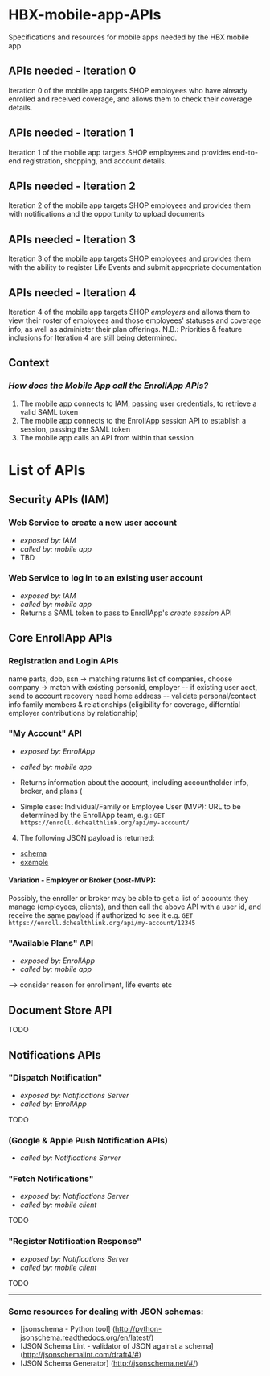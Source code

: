 # HBX-mobile-app-APIs
Specifications and resources for mobile apps needed by the HBX mobile app

## APIs needed - Iteration 0

Iteration 0 of the mobile app targets SHOP employees who have already enrolled and received coverage, and allows them to check their coverage details.

## APIs needed - Iteration 1

Iteration 1 of the mobile app targets SHOP employees and provides end-to-end registration, shopping, and account details.

## APIs needed - Iteration 2

Iteration 2 of the mobile app targets SHOP employees and provides them with notifications and the opportunity to upload documents

## APIs needed - Iteration 3

Iteration 3 of the mobile app targets SHOP employees and provides them with the ability to register Life Events and submit appropriate documentation

## APIs needed - Iteration 4

Iteration 4 of the mobile app targets SHOP _employers_ and allows them to view their roster of employees and those employees' statuses and coverage info, as well as administer their plan offerings. N.B.: Priorities & feature inclusions for Iteration 4 are still being determined.




## Context 
### _How does the Mobile App call the EnrollApp APIs?_
1. The mobile app connects to IAM, passing user credentials, to retrieve a valid SAML token
2. The mobile app connects to the EnrollApp session API to establish a session, passing the SAML token
3. The mobile app calls an API from within that session

# List of APIs

## Security APIs (IAM)



### Web Service to create a new user account
* *exposed by: IAM*
* *called by: mobile app*
* TBD
 
### Web Service to log in to an existing user account 
* *exposed by: IAM*
* *called by: mobile app*
* Returns a SAML token to pass to EnrollApp's _create session_ API

## Core EnrollApp APIs

### Registration and Login APIs
name parts, dob, ssn -> matching returns list of companies, choose company -> match with existing personid, employer
-- if existing user acct, send to account recovery
need home address -- validate personal/contact info
family members & relationships (eligibility for coverage, differntial employer contributions by relationship)


### "My Account" API 
 * *exposed by: EnrollApp*
 * *called by: mobile app*
 * Returns information about the account, including accountholder info, broker, and plans (

* Simple case: Individual/Family or Employee User (MVP):
URL to be determined by the EnrollApp team, e.g.: 
    `GET https://enroll.dchealthlink.org/api/my-account/`
4. The following JSON payload is returned:
  * [schema](enroll/my-account/response/schema.json)
  * [example](enroll/my-account/response/example.json)
  
#### Variation - Employer or Broker (post-MVP):

Possibly, the enroller or broker may be able to get a list of accounts they manage (employees, clients), and then call the above API with a user id, and receive the same payload if authorized to see it
e.g. `GET https://enroll.dchealthlink.org/api/my-account/12345`

### "Available Plans" API 
 * *exposed by: EnrollApp*
 * *called by: mobile app*
 
--> consider reason for enrollment, life events etc


## Document Store API
TODO 

## Notifications APIs

### "Dispatch Notification"
 * *exposed by: Notifications Server*
 * *called by: EnrollApp*

TODO

### (Google & Apple Push Notification APIs)
* *called by: Notifications Server*

### "Fetch Notifications" 
* *exposed by: Notifications Server* 
* *called by: mobile client*

TODO

### "Register Notification Response"  
* *exposed by: Notifications Server*
* *called by: mobile client*

TODO

******

### Some resources for dealing with JSON schemas:
* [jsonschema - Python tool] (http://python-jsonschema.readthedocs.org/en/latest/)
* [JSON Schema Lint - validator of JSON against a schema] (http://jsonschemalint.com/draft4/#)
* [JSON Schema Generator] (http://jsonschema.net/#/)
